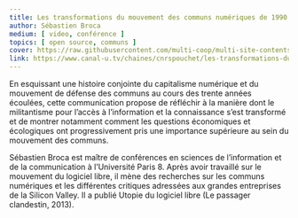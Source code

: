 ```yaml
---
title: Les transformations du mouvement des communs numériques de 1990 à nos jours
author: Sébastien Broca
medium: [ video, conférence ]
topics: [ open source, communs ]
cover: https://raw.githubusercontent.com/multi-coop/multi-site-contents/main/texts/ressources/images/broca-transformation_mouvement_communs.png
link: https://www.canal-u.tv/chaines/cnrspouchet/les-transformations-du-mouvement-des-communs-numeriques-de-1990-a-nos-jours
---
```


En esquissant une histoire conjointe du capitalisme numérique et du mouvement de défense des communs au cours des trente années écoulées, cette communication propose de réfléchir à la manière dont le militantisme pour l’accès à l’information et la connaissance s’est transformé et de montrer notamment comment les questions économiques et écologiques ont progressivement pris une importance supérieure au sein du mouvement des communs.

Sébastien Broca est maître de conférences en sciences de l’information et de la communication à l’Université Paris 8. Après avoir travaillé sur le mouvement du logiciel libre, il mène des recherches sur les communs numériques et les différentes critiques adressées aux grandes entreprises de la Silicon Valley. Il a publié Utopie du logiciel libre (Le passager clandestin, 2013).

